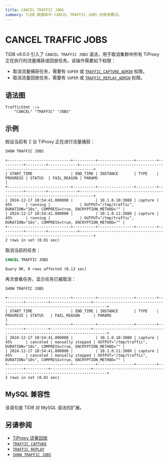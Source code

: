 ```yaml
---
title: CANCEL TRAFFIC JOBS
summary: TiDB 数据库中 CANCEL TRAFFIC JOBS 的使用概况。
---
```


# CANCEL TRAFFIC JOBS

TiDB v9.0.0 引入了 `CANCEL TRAFFIC JOBS` 语法，用于取消集群中所有 TiProxy 正在执行的流量捕获或回放任务。该操作需要如下权限：

- 取消流量捕获任务，需要有 `SUPER` 或 [`TRAFFIC_CAPTURE_ADMIN`](/privilege-management.md#动态权限) 权限。
- 取消流量回放任务，需要有 `SUPER` 或 [`TRAFFIC_REPLAY_ADMIN`](/privilege-management.md#动态权限) 权限。

## 语法图

```ebnf+diagram
TrafficStmt ::=
    "CANCEL" "TRAFFIC" "JOBS"
```

## 示例

假设当前有 2 台 TiProxy 正在进行流量捕获：

```sql
SHOW TRAFFIC JOBS
```

```
+----------------------------+----------+----------------+---------+----------+---------+-------------+----------------------------------------------------------------------------+
| START_TIME                 | END_TIME | INSTANCE       | TYPE    | PROGRESS | STATUS  | FAIL_REASON | PARAMS                                                                     |
+----------------------------+----------+----------------+---------+----------+---------+-------------+----------------------------------------------------------------------------+
| 2024-12-17 10:54:41.000000 |          | 10.1.0.10:3080 | capture | 45%      | running |             | OUTPUT="/tmp/traffic", DURATION="10s", COMPRESS=true, ENCRYPTION_METHOD="" |
| 2024-12-17 10:54:41.000000 |          | 10.1.0.11:3080 | capture | 45%      | running |             | OUTPUT="/tmp/traffic", DURATION="10s", COMPRESS=true, ENCRYPTION_METHOD="" |
+----------------------------+----------+----------------+---------+----------+---------+-------------+----------------------------------------------------------------------------+
2 rows in set (0.01 sec)
```

取消当前的任务：

```sql
CANCEL TRAFFIC JOBS
```

```
Query OK, 0 rows affected (0.13 sec)
```

再次查看任务，显示任务已被取消：

```sql
SHOW TRAFFIC JOBS
```

```
+----------------------------+----------+----------------+---------+----------+----------+------------------+----------------------------------------------------------------------------+
| START_TIME                 | END_TIME | INSTANCE       | TYPE    | PROGRESS | STATUS   | FAIL_REASON      | PARAMS                                                                     |
+----------------------------+----------+----------------+---------+----------+----------+------------------+----------------------------------------------------------------------------+
| 2024-12-17 10:54:41.000000 |          | 10.1.0.10:3080 | capture | 45%      | canceled | manually stopped | OUTPUT="/tmp/traffic", DURATION="10s", COMPRESS=true, ENCRYPTION_METHOD="" |
| 2024-12-17 10:54:41.000000 |          | 10.1.0.11:3080 | capture | 45%      | canceled | manually stopped | OUTPUT="/tmp/traffic", DURATION="10s", COMPRESS=true, ENCRYPTION_METHOD="" |
+----------------------------+----------+----------------+---------+----------+----------+------------------+----------------------------------------------------------------------------+
2 rows in set (0.01 sec)
```

## MySQL 兼容性

该语句是 TiDB 对 MySQL 语法的扩展。

## 另请参阅

* [TiProxy 流量回放](/tiproxy/tiproxy-traffic-replay.md)
* [`TRAFFIC CAPTURE`](/sql-statements/sql-statement-traffic-capture.md)
* [`TRAFFIC REPLAY`](/sql-statements/sql-statement-traffic-replay.md)
* [`SHOW TRAFFIC JOBS`](/sql-statements/sql-statement-show-traffic-jobs.md)
